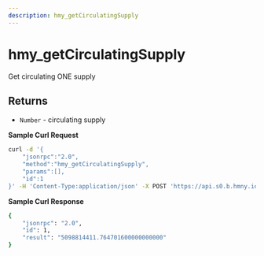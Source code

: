 ```yaml
---
description: hmy_getCirculatingSupply
---
```


# hmy\_getCirculatingSupply

Get circulating ONE supply

## Returns

* `Number` - circulating supply

**Sample Curl Request**

```bash
curl -d '{
    "jsonrpc":"2.0",
    "method":"hmy_getCirculatingSupply",
    "params":[],
    "id":1
}' -H 'Content-Type:application/json' -X POST 'https://api.s0.b.hmny.io'
```

**Sample Curl Response**

```bash
{
    "jsonrpc": "2.0",
    "id": 1,
    "result": "5098814411.764701600000000000"
}
```
